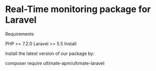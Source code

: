 # Real-Time monitoring package for Laravel

Requirements

PHP >= 7.2.0
Laravel >= 5.5
Install

Install the latest version of our package by:

composer require ultimate-apm/ultimate-laravel

